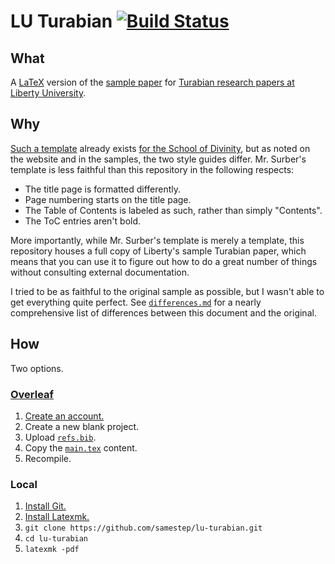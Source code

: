 # LU Turabian [![Build Status][status]][travis]

What
----

A [LaTeX] version of the [sample paper][sample] for [Turabian research papers at
Liberty University][guide].

Why
---

[Such a template][template] already exists [for the
School of Divinity][divinity], but as noted on the website and in the samples,
the two style guides differ. Mr. Surber's template is less faithful than this
repository in the following respects:

- The title page is formatted differently.
- Page numbering starts on the title page.
- The Table of Contents is labeled as such, rather than simply "Contents".
- The ToC entries aren't bold.

More importantly, while Mr. Surber's template is merely a template, this
repository houses a full copy of Liberty's sample Turabian paper, which means
that you can use it to figure out how to do a great number of things without
consulting external documentation.

I tried to be as faithful to the original sample as possible, but I wasn't able
to get everything quite perfect. See [`differences.md`][differences] for a
nearly comprehensive list of differences between this document and the original.

How
---

Two options.

### [Overleaf]

1. [Create an account.][account]
2. Create a new blank project.
3. Upload [`refs.bib`][refs].
4. Copy the [`main.tex`][main] content.
5. Recompile.

### Local

1. [Install Git.][git]
2. [Install Latexmk.][latexmk]
3. `git clone https://github.com/samestep/lu-turabian.git`
4. `cd lu-turabian`
5. `latexmk -pdf`

[account]: https://www.overleaf.com/register
[differences]: differences.md
[divinity]: https://www.liberty.edu/divinity/index.cfm?PID=28160
[git]: https://git-scm.com/downloads
[guide]: https://www.liberty.edu/academics/casas/academicsuccess/index.cfm?PID=11954
[latex]: https://www.latex-project.org/
[latexmk]: https://mg.readthedocs.io/latexmk.html#installation
[main]: https://raw.githubusercontent.com/samestep/lu-turabian/master/main.tex
[overleaf]: https://www.overleaf.com/
[refs]: https://raw.githubusercontent.com/samestep/lu-turabian/master/refs.bib
[sample]: https://www.liberty.edu/media/1171/Turabian_-_Non-Divinity_-_Notes-Bibliography_Format.pdf
[status]: https://travis-ci.com/samestep/lu-turabian.svg?branch=master
[template]: https://www.overleaf.com/latex/templates/lu-turabian-latex-template-with-user-guide/dpdyjndnjkgy
[travis]: https://travis-ci.com/samestep/lu-turabian
